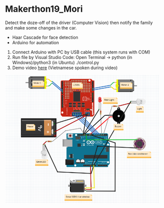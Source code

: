 # Makerthon19_Mori
Detect the doze-off of the driver (Computer Vision) then notify the family and make some changes in the car.
- Haar Cascade for face detection
- Arduino for automation

1. Connect Arduino with PC by USB cable (this system runs with COM)
2. Run file by Visual Studio Code:
    Open Terminal -> python (in Windows)/python3 (in Ubuntu) ./control.py
3. Demo video [here](https://youtu.be/iEv3m2FyyR0?si=tPwhCMS1lx2wTHEZ) (Vietnamese spoken during video)
    
![alt text](https://github.com/vuvandinh2000/Makerthon19_Mori/blob/master/image.png)
